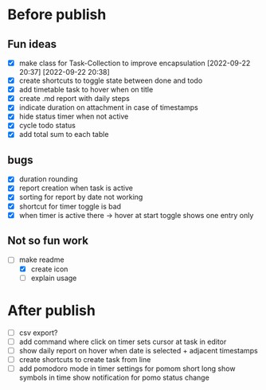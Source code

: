 # Before publish

## Fun ideas 

- [x] make class for Task-Collection to improve encapsulation [2022-09-22 20:37] [2022-09-22 20:38]
- [x] create shortcuts to toggle state between done and todo
- [x] add timetable task to hover when on title
- [x] create .md report with daily steps
- [x] indicate duration on attachment in case of timestamps
- [x] hide status timer when not active
- [x] cycle todo status
- [x] add total sum to each table

## bugs

- [x] duration rounding
- [x] report creation when task is active
- [x] sorting for report by date not working
- [x] shortcut for timer toggle is bad
- [x] when timer is active there -> hover at start toggle shows one entry only 

## Not so fun work

- [ ] make readme
  - [x] create icon
  - [ ] explain usage

# After publish

- [ ] csv export?
- [ ] add command where click on timer sets cursor at task in editor
- [ ] show daily report on hover when date is selected + adjacent timestamps
- [ ] create shortcuts to create task from line
- [ ] add pomodoro mode in timer
        settings for pomom short long
        show symbols in time
        show notification for pomo status change 
